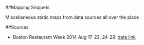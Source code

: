 ##Mapping Snippets

Miscellaneous static maps from data sources all over the place

##Sources

- Boston Restaurant Week 2014 Aug 17-22, 24-29: [data link](http://www.restaurantweekboston.com/)
